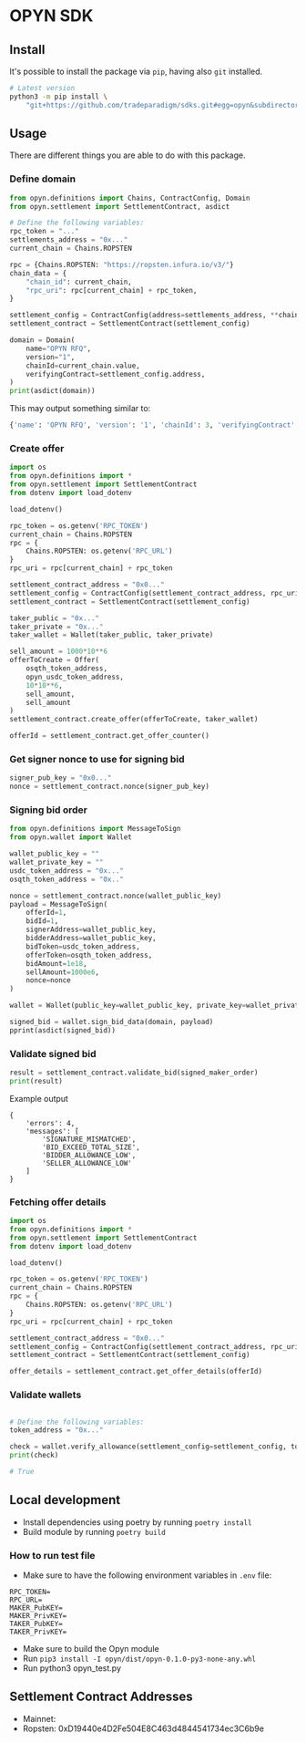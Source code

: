 # OPYN SDK

## Install

It's possible to install the package via `pip`,
having also `git` installed.

```bash
# Latest version
python3 -m pip install \
    "git+https://github.com/tradeparadigm/sdks.git#egg=opyn&subdirectory=opyn"
```

## Usage

There are different things you are able to do with this package.

### Define domain 

```python
from opyn.definitions import Chains, ContractConfig, Domain
from opyn.settlement import SettlementContract, asdict

# Define the following variables:
rpc_token = "..."
settlements_address = "0x..."
current_chain = Chains.ROPSTEN

rpc = {Chains.ROPSTEN: "https://ropsten.infura.io/v3/"}
chain_data = {
    "chain_id": current_chain,
    "rpc_uri": rpc[current_chain] + rpc_token,
}

settlement_config = ContractConfig(address=settlements_address, **chain_data)
settlement_contract = SettlementContract(settlement_config)

domain = Domain(
    name="OPYN RFQ",
    version="1",
    chainId=current_chain.value,
    verifyingContract=settlement_config.address,
)
print(asdict(domain))
```

This may output something similar to:
```python
{'name': 'OPYN RFQ', 'version': '1', 'chainId': 3, 'verifyingContract': '0x...'}
```

### Create offer

```python
import os
from opyn.definitions import *
from opyn.settlement import SettlementContract
from dotenv import load_dotenv

load_dotenv()

rpc_token = os.getenv('RPC_TOKEN')
current_chain = Chains.ROPSTEN
rpc = {
    Chains.ROPSTEN: os.getenv('RPC_URL')
}
rpc_uri = rpc[current_chain] + rpc_token

settlement_contract_address = "0x0..."
settlement_config = ContractConfig(settlement_contract_address, rpc_uri, current_chain)
settlement_contract = SettlementContract(settlement_config)

taker_public = "0x..."
taker_private = "0x..."
taker_wallet = Wallet(taker_public, taker_private)

sell_amount = 1000*10**6
offerToCreate = Offer(
    osqth_token_address,
    opyn_usdc_token_address,
    10*10**6,
    sell_amount,
    sell_amount
)
settlement_contract.create_offer(offerToCreate, taker_wallet)

offerId = settlement_contract.get_offer_counter()
```
### Get signer nonce to use for signing bid

```python
signer_pub_key = "0x0..."
nonce = settlement_contract.nonce(signer_pub_key)
```

### Signing bid order

```python
from opyn.definitions import MessageToSign
from opyn.wallet import Wallet

wallet_public_key = ""
wallet_private_key = ""
usdc_token_address = "0x..."
osqth_token_address = "0x.."

nonce = settlement_contract.nonce(wallet_public_key)
payload = MessageToSign(
    offerId=1,
    bidId=1,
    signerAddress=wallet_public_key,
    bidderAddress=wallet_public_key,
    bidToken=usdc_token_address,
    offerToken=osqth_token_address,
    bidAmount=1e18,
    sellAmount=1000e6,
    nonce=nonce
)

wallet = Wallet(public_key=wallet_public_key, private_key=wallet_private_key)

signed_bid = wallet.sign_bid_data(domain, payload)
pprint(asdict(signed_bid))
```

### Validate signed bid

```python
result = settlement_contract.validate_bid(signed_maker_order)
print(result)
```

Example output
```
{
    'errors': 4, 
    'messages': [
        'SIGNATURE_MISMATCHED', 
        'BID_EXCEED_TOTAL_SIZE', 
        'BIDDER_ALLOWANCE_LOW', 
        'SELLER_ALLOWANCE_LOW'
    ]                       
}
```                                                         

### Fetching offer details

```python
import os
from opyn.definitions import *
from opyn.settlement import SettlementContract
from dotenv import load_dotenv

load_dotenv()

rpc_token = os.getenv('RPC_TOKEN')
current_chain = Chains.ROPSTEN
rpc = {
    Chains.ROPSTEN: os.getenv('RPC_URL')
}
rpc_uri = rpc[current_chain] + rpc_token

settlement_contract_address = "0x0..."
settlement_config = ContractConfig(settlement_contract_address, rpc_uri, current_chain)
settlement_contract = SettlementContract(settlement_config)

offer_details = settlement_contract.get_offer_details(offerId)
```

### Validate wallets

```python

# Define the following variables:
token_address = "0x..."

check = wallet.verify_allowance(settlement_config=settlement_config, token_address=token_address)
print(check)

# True
```

## Local development

- Install dependencies using poetry by running `poetry install`
- Build module by running `poetry build`

### How to run test file

- Make sure to have the following environment variables in `.env` file:
```
RPC_TOKEN=
RPC_URL=
MAKER_PubKEY=
MAKER_PrivKEY=
TAKER_PubKEY=
TAKER_PrivKEY=
```
- Make sure to build the Opyn module
- Run `pip3 install -I opyn/dist/opyn-0.1.0-py3-none-any.whl`
- Run python3 opyn_test.py

## Settlement Contract Addresses

- Mainnet:
- Ropsten: 0xD19440e4D2Fe504E8C463d4844541734ec3C6b9e